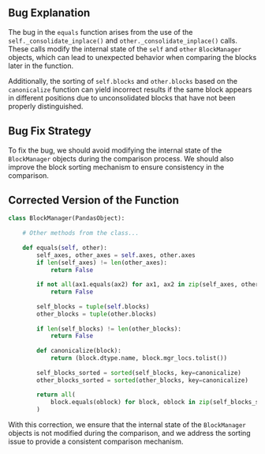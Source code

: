 ## Bug Explanation
The bug in the `equals` function arises from the use of the `self._consolidate_inplace()` and `other._consolidate_inplace()` calls. These calls modify the internal state of the `self` and `other` `BlockManager` objects, which can lead to unexpected behavior when comparing the blocks later in the function. 

Additionally, the sorting of `self.blocks` and `other.blocks` based on the `canonicalize` function can yield incorrect results if the same block appears in different positions due to unconsolidated blocks that have not been properly distinguished.

## Bug Fix Strategy
To fix the bug, we should avoid modifying the internal state of the `BlockManager` objects during the comparison process. We should also improve the block sorting mechanism to ensure consistency in the comparison.

## Corrected Version of the Function

```python
class BlockManager(PandasObject):
    
    # Other methods from the class...
    
    def equals(self, other):
        self_axes, other_axes = self.axes, other.axes
        if len(self_axes) != len(other_axes):
            return False
        
        if not all(ax1.equals(ax2) for ax1, ax2 in zip(self_axes, other_axes)):
            return False
        
        self_blocks = tuple(self.blocks)
        other_blocks = tuple(other.blocks)
        
        if len(self_blocks) != len(other_blocks):
            return False
        
        def canonicalize(block):
            return (block.dtype.name, block.mgr_locs.tolist())
        
        self_blocks_sorted = sorted(self_blocks, key=canonicalize)
        other_blocks_sorted = sorted(other_blocks, key=canonicalize)
        
        return all(
            block.equals(oblock) for block, oblock in zip(self_blocks_sorted, other_blocks_sorted)
        )
```

With this correction, we ensure that the internal state of the `BlockManager` objects is not modified during the comparison, and we address the sorting issue to provide a consistent comparison mechanism.